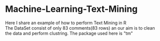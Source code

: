 # Machine-Learning-Text-Mining
Here I share an example of how to perform Text Mining in R  
The DataSet consist of only 83 comments(83 rows) an our aim is to clean the data and perform clustring.
The package used here is "tm"
